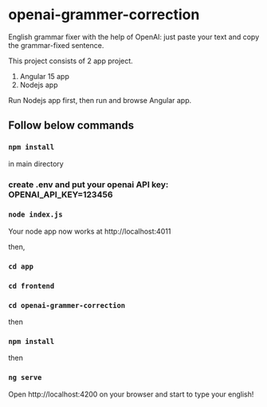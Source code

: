 # openai-grammer-correction
English grammar fixer with the help of OpenAI: just paste your text and copy the grammar-fixed sentence.

This project consists of 2 app project. 

1. Angular 15 app
2. Nodejs app

Run Nodejs app first, then run and browse Angular app. 


## Follow below commands


### `npm install`

in main directory

### create .env and put your openai API key: OPENAI_API_KEY=123456

### `node index.js` 

Your node app now works at http://localhost:4011

then,

### `cd app`
### `cd frontend`
### `cd openai-grammer-correction`

then

### `npm install`

then

### `ng serve`

Open http://localhost:4200 on your browser and start to type your english!
